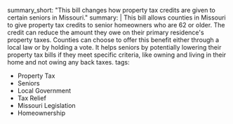 summary_short: "This bill changes how property tax credits are given to certain seniors in Missouri."
summary: |
  This bill allows counties in Missouri to give property tax credits to senior homeowners who are 62 or older. The credit can reduce the amount they owe on their primary residence's property taxes. Counties can choose to offer this benefit either through a local law or by holding a vote. It helps seniors by potentially lowering their property tax bills if they meet specific criteria, like owning and living in their home and not owing any back taxes.
tags:
  - Property Tax
  - Seniors
  - Local Government
  - Tax Relief
  - Missouri Legislation
  - Homeownership
